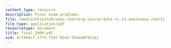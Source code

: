 ```yaml
---
content_type: resource
description: Final exam problems.
file: /media/https%3A/open-learning-course-data-rc.s3.amazonaws.com/12-812-general-circulation-of-the-earths-atmosphere-fall-2005/6c74b6cf17f5f59782a555dad07911e1_final_2004.pdf
file_type: application/pdf
resourcetype: Document
title: final_2004.pdf
uid: 6c74b6cf-17f5-f597-82a5-55dad07911e1
---
```


